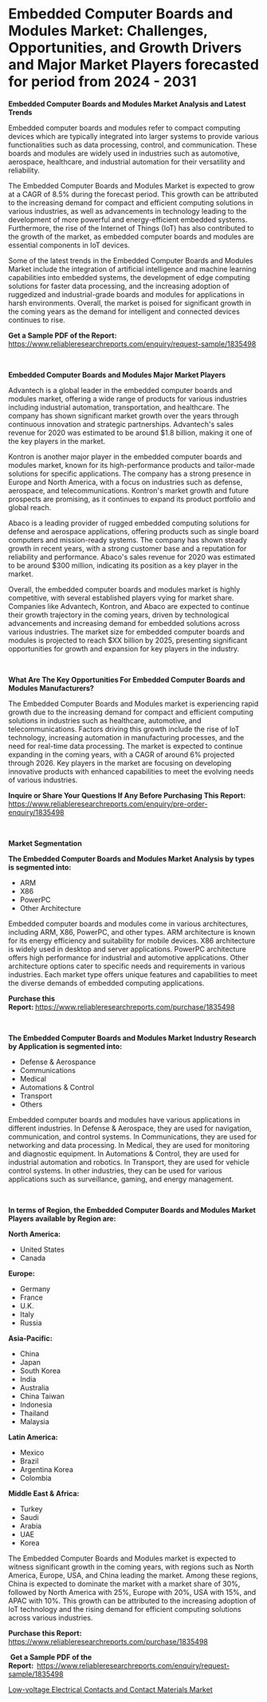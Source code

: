 <p><h1>Embedded Computer Boards and Modules Market: Challenges, Opportunities, and Growth Drivers and Major Market Players forecasted for period from 2024 - 2031</h1></p><p><strong>Embedded Computer Boards and Modules Market Analysis and Latest Trends</strong></p>
<p><p>Embedded computer boards and modules refer to compact computing devices which are typically integrated into larger systems to provide various functionalities such as data processing, control, and communication. These boards and modules are widely used in industries such as automotive, aerospace, healthcare, and industrial automation for their versatility and reliability.</p><p>The Embedded Computer Boards and Modules Market is expected to grow at a CAGR of 8.5% during the forecast period. This growth can be attributed to the increasing demand for compact and efficient computing solutions in various industries, as well as advancements in technology leading to the development of more powerful and energy-efficient embedded systems. Furthermore, the rise of the Internet of Things (IoT) has also contributed to the growth of the market, as embedded computer boards and modules are essential components in IoT devices.</p><p>Some of the latest trends in the Embedded Computer Boards and Modules Market include the integration of artificial intelligence and machine learning capabilities into embedded systems, the development of edge computing solutions for faster data processing, and the increasing adoption of ruggedized and industrial-grade boards and modules for applications in harsh environments. Overall, the market is poised for significant growth in the coming years as the demand for intelligent and connected devices continues to rise.</p></p>
<p><strong>Get a Sample PDF of the Report:&nbsp;</strong> <a href="https://www.reliableresearchreports.com/enquiry/request-sample/1835498">https://www.reliableresearchreports.com/enquiry/request-sample/1835498</a></p>
<p>&nbsp;</p>
<p><strong>Embedded Computer Boards and Modules Major Market Players</strong></p>
<p><p>Advantech is a global leader in the embedded computer boards and modules market, offering a wide range of products for various industries including industrial automation, transportation, and healthcare. The company has shown significant market growth over the years through continuous innovation and strategic partnerships. Advantech's sales revenue for 2020 was estimated to be around $1.8 billion, making it one of the key players in the market.</p><p>Kontron is another major player in the embedded computer boards and modules market, known for its high-performance products and tailor-made solutions for specific applications. The company has a strong presence in Europe and North America, with a focus on industries such as defense, aerospace, and telecommunications. Kontron's market growth and future prospects are promising, as it continues to expand its product portfolio and global reach.</p><p>Abaco is a leading provider of rugged embedded computing solutions for defense and aerospace applications, offering products such as single board computers and mission-ready systems. The company has shown steady growth in recent years, with a strong customer base and a reputation for reliability and performance. Abaco's sales revenue for 2020 was estimated to be around $300 million, indicating its position as a key player in the market.</p><p>Overall, the embedded computer boards and modules market is highly competitive, with several established players vying for market share. Companies like Advantech, Kontron, and Abaco are expected to continue their growth trajectory in the coming years, driven by technological advancements and increasing demand for embedded solutions across various industries. The market size for embedded computer boards and modules is projected to reach $XX billion by 2025, presenting significant opportunities for growth and expansion for key players in the industry.</p></p>
<p>&nbsp;</p>
<p><strong>What Are The Key Opportunities For Embedded Computer Boards and Modules Manufacturers?</strong></p>
<p><p>The Embedded Computer Boards and Modules market is experiencing rapid growth due to the increasing demand for compact and efficient computing solutions in industries such as healthcare, automotive, and telecommunications. Factors driving this growth include the rise of IoT technology, increasing automation in manufacturing processes, and the need for real-time data processing. The market is expected to continue expanding in the coming years, with a CAGR of around 6% projected through 2026. Key players in the market are focusing on developing innovative products with enhanced capabilities to meet the evolving needs of various industries.</p></p>
<p><strong>Inquire or Share Your Questions If Any Before Purchasing This Report:</strong> <a href="https://www.reliableresearchreports.com/enquiry/pre-order-enquiry/1835498">https://www.reliableresearchreports.com/enquiry/pre-order-enquiry/1835498</a></p>
<p>&nbsp;</p>
<p><strong>Market Segmentation</strong></p>
<p><strong>The Embedded Computer Boards and Modules Market Analysis by types is segmented into:</strong></p>
<p><ul><li>ARM</li><li>X86</li><li>PowerPC</li><li>Other Architecture</li></ul></p>
<p><p>Embedded computer boards and modules come in various architectures, including ARM, X86, PowerPC, and other types. ARM architecture is known for its energy efficiency and suitability for mobile devices. X86 architecture is widely used in desktop and server applications. PowerPC architecture offers high performance for industrial and automotive applications. Other architecture options cater to specific needs and requirements in various industries. Each market type offers unique features and capabilities to meet the diverse demands of embedded computing applications.</p></p>
<p><strong>Purchase this Report:&nbsp;</strong><a href="https://www.reliableresearchreports.com/purchase/1835498">https://www.reliableresearchreports.com/purchase/1835498</a></p>
<p>&nbsp;</p>
<p><strong>The Embedded Computer Boards and Modules Market Industry Research by Application is segmented into:</strong></p>
<p><ul><li>Defense & Aerospance</li><li>Communications</li><li>Medical</li><li>Automations & Control</li><li>Transport</li><li>Others</li></ul></p>
<p><p>Embedded computer boards and modules have various applications in different industries. In Defense & Aerospace, they are used for navigation, communication, and control systems. In Communications, they are used for networking and data processing. In Medical, they are used for monitoring and diagnostic equipment. In Automations & Control, they are used for industrial automation and robotics. In Transport, they are used for vehicle control systems. In other industries, they can be used for various applications such as surveillance, gaming, and energy management.</p></p>
<p>&nbsp;</p>
<p><strong>In terms of Region, the Embedded Computer Boards and Modules Market Players available by Region are:</strong></p>
<p>
    <p> <strong> North America: </strong>
        <ul>
            <li>United States</li>
            <li>Canada</li>
        </ul>
        </p> 
    <p> <strong> Europe: </strong>
        <ul>
            <li>Germany</li>
            <li>France</li>
            <li>U.K.</li>
            <li>Italy</li>
            <li>Russia</li>
        </ul>
        </p> 
    <p> <strong> Asia-Pacific: </strong>
        <ul>
            <li>China</li>
            <li>Japan</li>
            <li>South Korea</li>
            <li>India</li>
            <li>Australia</li>
            <li>China Taiwan</li>
            <li>Indonesia</li>
            <li>Thailand</li>
            <li>Malaysia</li>
        </ul>
        </p> 
    <p> <strong> Latin America: </strong>
        <ul>
            <li>Mexico</li>
            <li>Brazil</li>
            <li>Argentina Korea</li>
            <li>Colombia</li>
        </ul>
        </p> 
    <p> <strong> Middle East & Africa: </strong>
        <ul>
            <li>Turkey</li>
            <li>Saudi</li>
            <li>Arabia</li>
            <li>UAE</li>
            <li>Korea</li>
        </ul>
    </p>
    </p>
<p><p>The Embedded Computer Boards and Modules market is expected to witness significant growth in the coming years, with regions such as North America, Europe, USA, and China leading the market. Among these regions, China is expected to dominate the market with a market share of 30%, followed by North America with 25%, Europe with 20%, USA with 15%, and APAC with 10%. This growth can be attributed to the increasing adoption of IoT technology and the rising demand for efficient computing solutions across various industries.</p></p>
<p><strong>Purchase this Report: </strong><a href="https://www.reliableresearchreports.com/purchase/1835498">https://www.reliableresearchreports.com/purchase/1835498</a></p>
<p>&nbsp;<strong>Get a Sample PDF of the Report:&nbsp;&nbsp;</strong><a href="https://www.reliableresearchreports.com/enquiry/request-sample/1835498">https://www.reliableresearchreports.com/enquiry/request-sample/1835498</a></p>
<p><strong></strong></p>
<p><p><a href="https://github.com/myacatherineblakecaczo9vcsw/Market-Research-Report-List-1/blob/main/low-voltage-electrical-contacts-and-contact-materials-market.md">Low-voltage Electrical Contacts and Contact Materials Market</a></p></p>